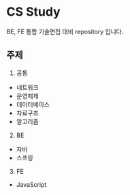 # CS Study
BE, FE 통합 기술면접 대비 repository 입니다.

## 주제
1. 공통
* 네트워크
* 운영체제
* 데이터베이스
* 자료구조
* 알고리즘

2. BE
* 자바
* 스프링

3. FE
* JavaScript
